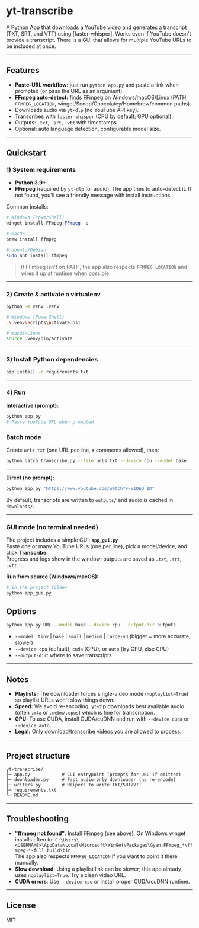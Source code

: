 
# yt-transcribe

A Python App that downloads a YouTube video and generates a transcript (TXT, SRT, and VTT) using [faster-whisper]. Works even if YouTube doesn't provide a transcript. There is a GUI that allows for multiple YouTube URLs to be included at once.  

---

## Features
- **Paste-URL workflow:** just run `python app.py` and paste a link when prompted (or pass the URL as an argument).
- **FFmpeg auto-detect:** finds FFmpeg on Windows/macOS/Linux (PATH, `FFMPEG_LOCATION`, winget/Scoop/Chocolatey/Homebrew/common paths).
- Downloads audio via `yt-dlp` (no YouTube API key).
- Transcribes with `faster-whisper` (CPU by default; GPU optional).
- Outputs: `.txt`, `.srt`, `.vtt` with timestamps.
- Optional: auto language detection, configurable model size.

---

## Quickstart

### 1) System requirements
- **Python 3.9+**
- **FFmpeg** (required by `yt-dlp` for audio). The app tries to auto-detect it. If not found, you'll see a friendly message with install instructions.

Common installs:
```powershell
# Windows (PowerShell)
winget install FFmpeg.FFmpeg -e
```
```bash
# macOS
brew install ffmpeg

# Ubuntu/Debian
sudo apt install ffmpeg
```

> If FFmpeg isn't on PATH, the app also respects `FFMPEG_LOCATION` and wires it up at runtime when possible.

---

### 2) Create & activate a virtualenv
```bash
python -m venv .venv

# Windows (PowerShell)
.\.venv\Scripts\Activate.ps1

# macOS/Linux
source .venv/bin/activate
```

---

### 3) Install Python dependencies
```bash
pip install -r requirements.txt
```

---

### 4) Run
**Interactive (prompt):**
```bash
python app.py
# Paste YouTube URL when prompted
```
### Batch mode
Create `urls.txt` (one URL per line, `#` comments allowed), then:

```bash
python batch_transcribe.py --file urls.txt --device cpu --model base
```
---
**Direct (no prompt):**
```bash
python app.py "https://www.youtube.com/watch?v=VIDEO_ID"
```

By default, transcripts are written to `outputs/` and audio is cached in `downloads/`.

---

### GUI mode (no terminal needed)

The project includes a simple GUI: **`app_gui.py`**  
Paste one or many YouTube URLs (one per line), pick a model/device, and click **Transcribe**.  
Progress and logs show in the window; outputs are saved as `.txt`, `.srt`, `.vtt`.

**Run from source (Windows/macOS):**
```bash
# in the project folder
python app_gui.py
```

## Options
```bash
python app.py URL --model base --device cpu --output-dir outputs
```
- `--model` : `tiny` | `base` | `small` | `medium` | `large-v3` (bigger = more accurate, slower)
- `--device`: `cpu` (default), `cuda` (GPU), or `auto` (try GPU, else CPU)
- `--output-dir`: where to save transcripts

---

## Notes
- **Playlists:** The downloader forces single-video mode (`noplaylist=True`) so playlist URLs won't slow things down.
- **Speed:** We avoid re-encoding; yt-dlp downloads best available audio (often `.m4a` or `.webm/.opus`) which is fine for transcription.
- **GPU:** To use CUDA, install CUDA/cuDNN and run with `--device cuda` or `--device auto`.
- **Legal:** Only download/transcribe videos you are allowed to process.

---

## Project structure
```
yt-transcribe/
├─ app.py            # CLI entrypoint (prompts for URL if omitted)
├─ downloader.py     # Fast audio-only downloader (no re-encode)
├─ writers.py        # Helpers to write TXT/SRT/VTT
├─ requirements.txt
└─ README.md
```

---

## Troubleshooting
- **"ffmpeg not found"**: Install FFmpeg (see above). On Windows winget installs often to:
  `C:\Users\<USERNAME>\AppData\Local\Microsoft\WinGet\Packages\Gyan.FFmpeg_*\ffmpeg-*-full_build\bin`  
  The app also respects `FFMPEG_LOCATION` if you want to point it there manually.
- **Slow download**: Using a playlist link can be slower; this app already uses `noplaylist=True`. Try a clean video URL.
- **CUDA errors**: Use `--device cpu` or install proper CUDA/cuDNN runtime.

---

## License
MIT
